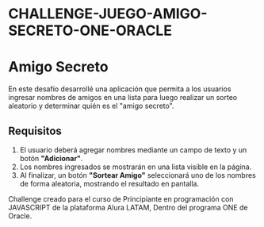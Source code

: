 ﻿# CHALLENGE-JUEGO-AMIGO-SECRETO-ONE-ORACLE
# Amigo Secreto

En este desafío desarrollé una aplicación que permita a los usuarios ingresar nombres de amigos en una lista para luego realizar un sorteo aleatorio y determinar quién es el "amigo secreto".

## Requisitos

1. El usuario deberá agregar nombres mediante un campo de texto y un botón **"Adicionar"**.
2. Los nombres ingresados se mostrarán en una lista visible en la página.
3. Al finalizar, un botón **"Sortear Amigo"** seleccionará uno de los nombres de forma aleatoria, mostrando el resultado en pantalla.

Challenge creado para el curso de Principiante en programación con JAVASCRIPT de la plataforma Alura LATAM, Dentro del programa ONE de Oracle.
